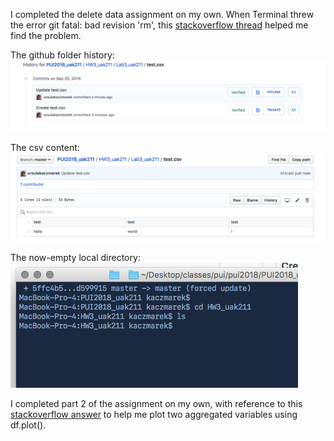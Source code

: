 I completed the delete data assignment on my own. 
When Terminal threw the error  git fatal: bad revision 'rm',
this [stackoverflow thread](https://stackoverflow.com/questions/32715034/removing-files-from-git-history-bad-revision-error)
helped me find the problem.

The github folder history:
![](history.png)

The csv content:
![](test.png)

The now-empty local directory:
![](empty_dir.png)

I completed part 2 of the assignment on my own, with reference to this [stackoverflow answer](https://stackoverflow.com/questions/13872533/plot-different-dataframes-in-the-same-figure#13873014) to help me plot two aggregated variables using df.plot().
